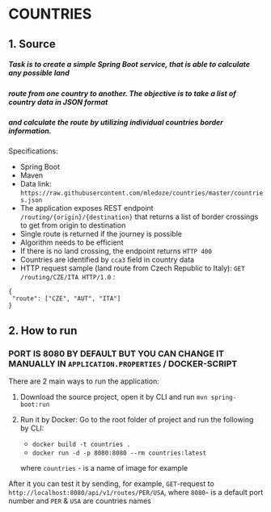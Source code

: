 # COUNTRIES

## 1. Source
 ##### Task is to create a simple Spring Boot service, that is able to calculate any possible land 
 ##### route from one country to another. The objective is to take a list of country data in JSON format 
 ##### and calculate the route by utilizing individual countries border information.

Specifications:  
* Spring Boot 
* Maven 
* Data link: `https://raw.githubusercontent.com/mledoze/countries/master/countries.json` 
* The application exposes REST endpoint `/routing/{origin}/{destination}` that returns a list of border crossings to get from origin to destination 
* Single route is returned if the journey is possible 
* Algorithm needs to be efficient 
* If there is no land crossing, the endpoint returns `HTTP 400`
* Countries are identified by `cca3` field in country data 
* HTTP request sample (land route from Czech Republic to Italy): 
  `GET /routing/CZE/ITA HTTP/1.0` : 
```json:
{
 "route": ["CZE", "AUT", "ITA"] 
}
```



## 2. How to run
### PORT IS 8080 BY DEFAULT BUT YOU CAN CHANGE IT MANUALLY IN `APPLICATION.PROPERTIES` / DOCKER-SCRIPT

There are 2 main ways to run the application:

1) Download the source project, open it by CLI and run `mvn spring-boot:run`

2) Run it by Docker:
Go to the root folder of project and run the following by CLI:
    - `docker build -t countries .`
    - `docker run -d -p 8080:8080 --rm countries:latest`
    
    where `countries` - is a name of image for example
    
After it you can test it by sending, for example, `GET`-request to `http://localhost:8080/api/v1/routes/PER/USA`, where `8080`- is a default port number and `PER` & `USA` are countries names
